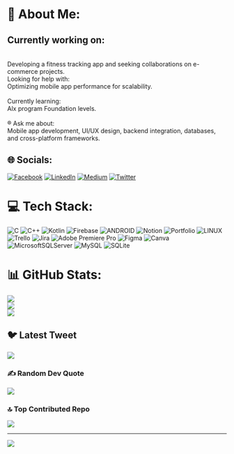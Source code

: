# 💫 About Me:
<h2>Currently working on:</h2><br>Developing a fitness tracking app and seeking collaborations on e-commerce projects.<br>Looking for help with:<br>Optimizing mobile app performance for scalability.<br><br>Currently learning:<br>Alx program Foundation levels.<br><br>® Ask me about:<br>Mobile app development, UI/UX design, backend integration, databases, and cross-platform frameworks.


## 🌐 Socials:
[![Facebook](https://img.shields.io/badge/Facebook-%231877F2.svg?logo=Facebook&logoColor=white)](https://facebook.com/https://www.facebook.com/mrmohamed.mohamoud/about) [![LinkedIn](https://img.shields.io/badge/LinkedIn-%230077B5.svg?logo=linkedin&logoColor=white)](https://www.linkedin.com/in/mr-mohamed-dahir/) [![Medium](https://img.shields.io/badge/Medium-12100E?logo=medium&logoColor=white)](https://medium.com/@midodahir123) [![Twitter](https://img.shields.io/badge/Twitter-%231DA1F2.svg?logo=Twitter&logoColor=white)](https://x.com/mr_mohamed_Moh) 

# 💻 Tech Stack:
![C](https://img.shields.io/badge/c-%2300599C.svg?style=for-the-badge&logo=c&logoColor=white) ![C++](https://img.shields.io/badge/c++-%2300599C.svg?style=for-the-badge&logo=c%2B%2B&logoColor=white) ![Kotlin](https://img.shields.io/badge/kotlin-%230095D5.svg?style=for-the-badge&logo=kotlin&logoColor=white) ![Firebase](https://img.shields.io/badge/firebase-%23039BE5.svg?style=for-the-badge&logo=firebase) ![ANDROID](https://img.shields.io/badge/android-%2320232a.svg?style=for-the-badge&logo=android&logoColor=%a4c639) ![Notion](https://img.shields.io/badge/Notion-%23000000.svg?style=for-the-badge&logo=notion&logoColor=white) ![Portfolio](https://img.shields.io/badge/Portfolio-%23000000.svg?style=for-the-badge&logo=firefox&logoColor=#FF7139) ![LINUX](https://img.shields.io/badge/Linux-FCC624?style=for-the-badge&logo=linux&logoColor=black) ![Trello](https://img.shields.io/badge/Trello-%23026AA7.svg?style=for-the-badge&logo=Trello&logoColor=white) ![Jira](https://img.shields.io/badge/jira-%230A0FFF.svg?style=for-the-badge&logo=jira&logoColor=white) ![Adobe Premiere Pro](https://img.shields.io/badge/Adobe%20Premiere%20Pro-9999FF.svg?style=for-the-badge&logo=Adobe%20Premiere%20Pro&logoColor=white) 	![Figma](https://img.shields.io/badge/figma-%23F24E1E.svg?style=for-the-badge&logo=figma&logoColor=white) ![Canva](https://img.shields.io/badge/Canva-%2300C4CC.svg?style=for-the-badge&logo=Canva&logoColor=white) ![MicrosoftSQLServer](https://img.shields.io/badge/Microsoft%20SQL%20Sever-CC2927?style=for-the-badge&logo=microsoft%20sql%20server&logoColor=white) ![MySQL](https://img.shields.io/badge/mysql-%2300f.svg?style=for-the-badge&logo=mysql&logoColor=white) ![SQLite](https://img.shields.io/badge/sqlite-%2307405e.svg?style=for-the-badge&logo=sqlite&logoColor=white)
# 📊 GitHub Stats:
![](https://github-readme-stats.vercel.app/api?username=mamado143&theme=dark&hide_border=false&include_all_commits=false&count_private=false)<br/>
![](https://github-readme-streak-stats.herokuapp.com/?user=mamado143&theme=dark&hide_border=false)<br/>
![](https://github-readme-stats.vercel.app/api/top-langs/?username=mamado143&theme=dark&hide_border=false&include_all_commits=false&count_private=false&layout=compact)

## 🐦 Latest Tweet
[![](https://gtce.itsvg.in/api?username=https://twitter.com/Mido_Alvo_Tech)](https://github.com/VishwaGauravIn/github-twitter-card-embed)

### ✍️ Random Dev Quote
![](https://quotes-github-readme.vercel.app/api?type=horizontal&theme=radical)

### 🔝 Top Contributed Repo
![](https://github-contributor-stats.vercel.app/api?username=mamado143&limit=5&theme=dark&combine_all_yearly_contributions=true)

---
[![](https://visitcount.itsvg.in/api?id=mamado143&icon=0&color=0)](https://visitcount.itsvg.in)

<!-- Proudly created with GPRM ( https://gprm.itsvg.in ) -->

